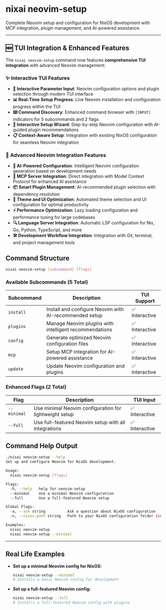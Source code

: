 # nixai neovim-setup

Complete Neovim setup and configuration for NixOS development with MCP integration, plugin management, and AI-powered assistance.

---

## 🆕 TUI Integration & Enhanced Features

The `nixai neovim-setup` command now features **comprehensive TUI integration** with advanced Neovim management:

### ✨ **Interactive TUI Features**
- **🎯 Interactive Parameter Input**: Neovim configuration options and plugin selection through modern TUI interface
- **📊 Real-Time Setup Progress**: Live Neovim installation and configuration progress within the TUI
- **⌨️ Command Discovery**: Enhanced command browser with `[INPUT]` indicators for 5 subcommands and 2 flags
- **🔧 Interactive Setup Wizard**: Step-by-step Neovim configuration with AI-guided plugin recommendations
- **📋 Context-Aware Setup**: Integration with existing NixOS configuration for seamless Neovim integration

### 📝 **Advanced Neovim Integration Features**
- **🧠 AI-Powered Configuration**: Intelligent Neovim configuration generation based on development needs
- **🔌 MCP Server Integration**: Direct integration with Model Context Protocol for enhanced AI assistance
- **📦 Smart Plugin Management**: AI-recommended plugin selection with dependency resolution
- **🎨 Theme and UI Optimization**: Automated theme selection and UI configuration for optimal productivity
- **⚡ Performance Optimization**: Lazy loading configuration and performance tuning for large codebases
- **🔍 Language Server Integration**: Automatic LSP configuration for Nix, Go, Python, TypeScript, and more
- **🛠️ Development Workflow Integration**: Integration with Git, terminal, and project management tools

## Command Structure

```sh
nixai neovim-setup [subcommand] [flags]
```

### Available Subcommands (5 Total)

| Subcommand | Description | TUI Support |
|------------|-------------|-------------|
| `install` | Install and configure Neovim with AI-recommended setup | ✅ Interactive |
| `plugins` | Manage Neovim plugins with intelligent recommendations | ✅ Interactive |
| `config` | Generate optimized Neovim configuration files | ✅ Interactive |
| `mcp` | Setup MCP integration for AI-powered assistance | ✅ Interactive |
| `update` | Update Neovim configuration and plugins | ✅ Interactive |

### Enhanced Flags (2 Total)

| Flag | Description | TUI Input |
|------|-------------|-----------|
| `--minimal` | Use minimal Neovim configuration for lightweight setup | ✅ Interactive |
| `--full` | Use full-featured Neovim setup with all integrations | ✅ Interactive |

## Command Help Output

```sh
./nixai neovim-setup --help
Set up and configure Neovim for NixOS development.

Usage:
  nixai neovim-setup [flags]

Flags:
  -h, --help   help for neovim-setup
  --minimal    Use a minimal Neovim configuration
  --full       Use a full-featured Neovim setup

Global Flags:
  -a, --ask string          Ask a question about NixOS configuration
  -n, --nixos-path string   Path to your NixOS configuration folder (containing flake.nix or configuration.nix)

Examples:
  nixai neovim-setup
  nixai neovim-setup --minimal
```

---

## Real Life Examples

- **Set up a minimal Neovim config for NixOS:**
  ```sh
  nixai neovim-setup --minimal
  # Installs a basic Neovim config for development
  ```
- **Set up a full-featured Neovim config:**
  ```sh
  nixai neovim-setup --full
  # Installs a full-featured Neovim config with plugins
  ```
